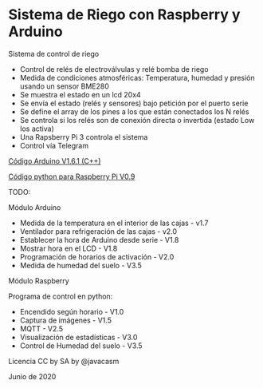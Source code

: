 # Sistema de Riego con Raspberry y Arduino

Sistema de control de riego

*  Control de relés de electroválvulas y relé bomba de riego
*  Medida de condiciones atmosféricas: Temperatura, humedad y presión usando un sensor BME280
*  Se muestra el estado en un lcd 20x4
*  Se envía el estado (relés y sensores) bajo petición por el puerto serie
*  Se define el array de los pines a los que están conectados los N relés
*  Se controla si los relés son de conexión directa o invertida (estado Low los activa)
*  Una Rapsberry Pi 3 controla el sistema
*  Control vía Telegram 



[Código Arduino V1.6.1 (C++)](./RiegoRaspberryArduino/RiegoRaspberryArduino.ino)

[Código python para Raspberry Pi V0.9](./Riego-RA-Raspberry)

TODO:

Módulo Arduino

* Medida de la temperatura en el interior de las cajas - v1.7
* Ventilador para refrigeración de las cajas - v2.0
* Establecer la hora de Arduino desde serie  - V1.8
* Mostrar hora en el LCD  - V1.8
* Programación de horarios de activación - V2.0
* Medida de humedad del suelo -   V3.5 


Módulo Raspberry

Programa de control en python:
 * Encendido según horario - V1.0
 * Captura de imágenes - V1.5
 * MQTT - V2.5
 * Visualización de estadísticas - V3.0
 * Control de Humedad del suelo - V3.5

Licencia CC by SA by @javacasm

Junio de 2020